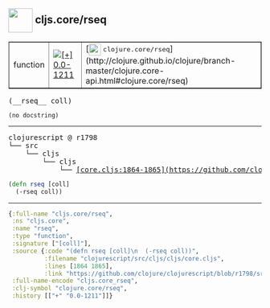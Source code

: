## <img width="48px" valign="middle" src="http://i.imgur.com/Hi20huC.png"> cljs.core/rseq

 <table border="1">
<tr>
<td>function</td>
<td><a href="https://github.com/cljsinfo/api-refs/tree/0.0-1211"><img valign="middle" alt="[+] 0.0-1211" src="https://img.shields.io/badge/+-0.0--1211-lightgrey.svg"></a> </td>
<td>
[<img height="24px" valign="middle" src="http://i.imgur.com/1GjPKvB.png"> <samp>clojure.core/rseq</samp>](http://clojure.github.io/clojure/branch-master/clojure.core-api.html#clojure.core/rseq)
</td>
</tr>
</table>

 <samp>
(__rseq__ coll)<br>
</samp>

```
(no docstring)
```

---

 <pre>
clojurescript @ r1798
└── src
    └── cljs
        └── cljs
            └── <ins>[core.cljs:1864-1865](https://github.com/clojure/clojurescript/blob/r1798/src/cljs/cljs/core.cljs#L1864-L1865)</ins>
</pre>

```clj
(defn rseq [coll]
  (-rseq coll))
```


---

```clj
{:full-name "cljs.core/rseq",
 :ns "cljs.core",
 :name "rseq",
 :type "function",
 :signature ["[coll]"],
 :source {:code "(defn rseq [coll]\n  (-rseq coll))",
          :filename "clojurescript/src/cljs/cljs/core.cljs",
          :lines [1864 1865],
          :link "https://github.com/clojure/clojurescript/blob/r1798/src/cljs/cljs/core.cljs#L1864-L1865"},
 :full-name-encode "cljs.core_rseq",
 :clj-symbol "clojure.core/rseq",
 :history [["+" "0.0-1211"]]}

```
